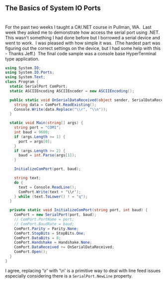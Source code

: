 ## The Basics of System IO Ports
#
For the past two weeks I taught a C#/.NET course in Pullman, WA.  Last week they asked me to demonstrate how access the serial port using .NET.  This wasn't something I had done before but I borrowed a serial device and went to work.  I was pleased with how simple it was.  (The hardest part was figuring out the correct settings on the device, but I had some help with this - Thanks Jeff.)  The final code sample was a console base HyperTerminal type application.

```csharp
using System.IO;
using System.IO.Ports;
using System.Text;
class Program {
  static SerialPort ComPort;
  static ASCIIEncoding ASCIIEncoder = new ASCIIEncoding();

  public static void OnSerialDataReceived(object sender, SerialDataReceivedEventArgs args) {
    string data = ComPort.ReadExisting();
    Console.Write(data.Replace("\\r", "\\n"));
  }

  static void Main(string[] args) {
    string port = "COM1";
    int baud = 9600;
    if (args.Length >= 1) {
      port = args[0];
    }
    if (args.Length >= 2) {
      baud = int.Parse(args[1]);
    }

    InitializeComPort(port, baud);

    string text;
    do {
      text = Console.ReadLine();
      ComPort.Write(text + '\\r');
    } while (text.ToLower() ! = "q");
  }

  private static void InitializeComPort(string port, int baud) {
    ComPort = new SerialPort(port, baud);
    // ComPort.PortName = port;   
    // ComPort.BaudRate = baud;  
    ComPort.Parity = Parity.None;
    ComPort.StopBits = StopBits.One;
    ComPort.DataBits = 8;
    ComPort.Handshake = Handshake.None;
    ComPort.DataReceived += OnSerialDataReceived;
    ComPort.Open();
  }
}
```

I agree, replacing '\\r' with '\\n' is a primitive way to deal with line feed issues especially considering there is a ``` SerialPort.NewLine ``` property.
